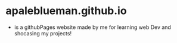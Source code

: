 # apaleblueman.github.io

* is a githubPages website made by me for learning web Dev and shocasing my projects!
